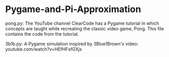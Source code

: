 # Pygame-and-Pi-Approximation

pong.py: The YouTube channel ClearCode has a Pygame tutorial in which concepts are taught while recreating the classic video game, Pong. This file contains the code from the tutorial.

3b1b.py: A Pygame simulation inspired by 3Blue1Brown's video: youtube.com/watch?v=HEfHFsfGXjs
